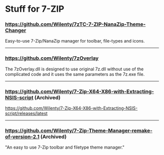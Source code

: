 # Stuff for 7-ZIP

### https://github.com/Wilenty/7zTC-7-ZIP-NanaZip-Theme-Changer
Easy-to-use 7-Zip/NanaZip manager for toolbar, file-types and icons.

---
### https://github.com/Wilenty/7zOverlay
The 7zOverlay.dll is designed to use original 7z.dll without use of the complicated code and it uses the same parameters as the 7z.exe file.

---
### https://github.com/Wilenty/7-Zip-X64-X86-with-Extracting-NSIS-script (Archived)
https://github.com/Wilenty/7-Zip-X64-X86-with-Extracting-NSIS-script/releases/latest

---
### https://github.com/Wilenty/7-Zip-Theme-Manager-remake-of-version-2.1 (Archived)
"An easy to use 7-Zip toolbar and filetype theme manager."
